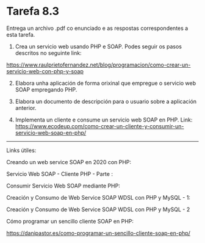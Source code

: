 # Tarefa 8.3

Entrega un archivo .pdf co enunciado e as respostas correspondentes a esta tarefa.

1. Crea un servicio web usando PHP e SOAP. Podes seguir os pasos descritos no seguinte link:

https://www.raulprietofernandez.net/blog/programacion/como-crear-un-servicio-web-con-php-y-soap

2. Elabora unha aplicación de forma orixinal que empregue o servicio web SOAP empregando PHP.

3. Elabora un documento de descripción para o usuario sobre a aplicación anterior.

4. Implementa un cliente e consume un servicio web SOAP en PHP. Link: https://www.ecodeup.com/como-crear-un-cliente-y-consumir-un-servicio-web-soap-en-php/


----------
Links útiles:

Creando un web service SOAP en 2020 con PHP:

Servicio Web SOAP - Cliente PHP - Parte :

 Consumir Servicio Web SOAP mediante PHP:

 Creación y Consumo de Web Service SOAP WDSL con PHP y MySQL - 1:

Creación y Consumo de Web Service SOAP WDSL con PHP y MySQL - 2


Cómo programar un sencillo cliente SOAP en PHP:

https://danipastor.es/como-programar-un-sencillo-cliente-soap-en-php/